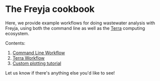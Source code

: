 # The Freyja cookbook
Here, we provide example workflows for doing wastewater analysis with Freyja, using both the command line as well as the [Terra](https://terra.bio/) computing ecosystem. 

Contents:
1. [Command Line Workflow](https://github.com/andersen-lab/Freyja/wiki/Command-Line-Workflow)
2. [Terra Workflow](https://github.com/andersen-lab/Freyja/wiki/Terra-Workflow)
3. [Custom plotting tutorial](https://github.com/andersen-lab/Freyja/wiki/custom-plotting-tutorial)

Let us know if there's anything else you'd like to see!
